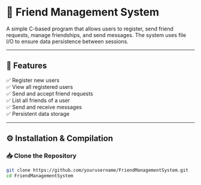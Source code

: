 # 👫 Friend Management System  

A simple C-based program that allows users to register, send friend requests, manage friendships, and send messages. The system uses file I/O to ensure data persistence between sessions.

---

## 🚀 Features  
✅ Register new users  
✅ View all registered users  
✅ Send and accept friend requests  
✅ List all friends of a user  
✅ Send and receive messages  
✅ Persistent data storage  

---

## ⚙️ Installation & Compilation  

### 📥 Clone the Repository  
```sh
git clone https://github.com/yourusername/FriendManagementSystem.git
cd FriendManagementSystem

